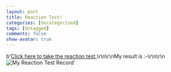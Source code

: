 ```yaml
---
layout: post
title: Reaction Test!
categories: [Uncategorized]
tags: [Untagged]
comments: false
show-avatar: true
---
```


b'[Click here to take the reaction test.](http://70.84.61.34/~fundotn/Games-D5-140406/reaction.swf)\r\n\r\nMy result is :-\r\n\r\n![My Reaction Test Record](http://pragith.etheni.com/my_rec.jpg)'